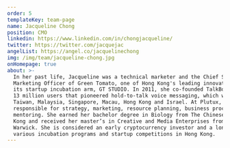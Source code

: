 ```yaml
---
order: 5
templateKey: team-page
name: Jacqueline Chong
position: CMO
linkedin: https://www.linkedin.com/in/chongjacqueline/
twitter: https://twitter.com/jacquejac
angelList: https://angel.co/jacquelinechong
img: /img/team/jacqueline-chong.jpg
onHomepage: true
about: >-
  In her past life, Jacqueline was a technical marketer and the Chief Strategy Officer and Chief 
  Marketing Officer of Green Tomato, one of Hong Kong's leading innovation consultancies, and 
  its startup incubation arm, GT STUDIO. In 2011, she co-founded TalkBox a mobile app with over 
  13 million users that pioneered hold-to-talk voice messaging, which was available in China, 
  Taiwan, Malaysia, Singapore, Macau, Hong Kong and Israel. At Plutux, Jacqueline is primarily 
  responsible for strategy, marketing, resource planning, business process instilment and 
  mentoring. She earned her bachelor degree in Biology from The Chinese University of Hong 
  Kong and received her master’s in Creative and Media Enterprises from the University of 
  Warwick. She is considered an early cryptocurrency investor and a long-time advisor at 
  various incubation programs and startup competitions in Hong Kong.
---
```

